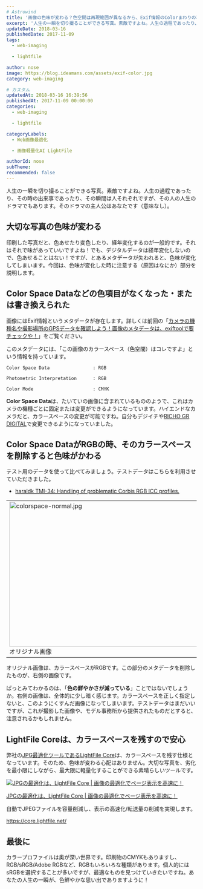 ```yaml
---
# Astrowind
title: '画像の色味が変わる？色空間は再現範囲が異なるから、Exif情報のColorまわりの項目には気をつけよう！'
excerpt: '人生の一瞬を切り撮ることができる写真。素敵ですよね。人生の過程であったり、その時...'
updateDate: 2018-03-16
publishedDate: 2017-11-09
tags: 
  - web-imaging

  - lightfile

author: nose
image: https://blog.ideamans.com/assets/exif-color.jpg
category: web-imaging

# カスタム
updatedAt: 2018-03-16 16:39:56
publishedAt: 2017-11-09 00:00:00
categories: 
  - web-imaging

  - lightfile

categoryLabels: 
  - Web画像最適化

  - 画像軽量化AI LightFile

authorId: nose
subTheme: 
recommended: false
---
```


<p>人生の一瞬を切り撮ることができる写真。素敵ですよね。人生の過程であったり、その時の出来事であったり、その瞬間は人それぞれですが、その人の人生のドラマでもあります。そのドラマの主人公はあなたです（意味なし）。</p>
<p> </p>
<h2>大切な写真の色味が変わる</h2>
<p>印刷した写真だと、色あせたり変色したり、経年変化するのが一般的です。それはそれで味があっていいですよね！でも、デジタルデータは経年変化しないので、色あせることはない！ですが、とあるメタデータが失われると、色味が変化してしまいます。今回は、色味が変化した時に注意する（原因はなにか）部分を説明します。</p>
<p> </p>
<h2>Color Space Dataなどの色項目がなくなった・または書き換えられた</h2>
<p>画像にはExif情報というメタデータが存在します。詳しくは前回の「<a href="https://blog.ideamans.com/2017/11/exiftool.html" target="_blank">カメラの機種名や撮影場所のGPSデータを確認しよう！画像のメタデータは、exiftoolで要チェックや！</a>」をご覧ください。</p>
<p>このメタデータには、「この画像のカラースペース（色空間）はコレですよ」という情報を持っています。</p>
<pre class="prettyprint"><code class="lang-bsh">Color Space Data                : RGB</code></pre>
<pre class="prettyprint"><code class="lang-bsh">Photometric Interpretation      : RGB</code></pre>
<pre class="prettyprint"><code class="lang-bsh">Color Mode                      : CMYK</code></pre>
<p><strong>Color Space Data</strong>は、たいていの画像に含まれているもののようで、これはカメラの機種ごとに固定または変更ができるようになっています。ハイエンドなカメラだと、カラースペースの変更が可能ですね。自分もデジイチや<a href="http://www.ricoh-imaging.co.jp/japan/products/gr-digital4/" target="_blank">RICHO GR DIGITAL</a>で変更できるようになっていました。</p>
<p> </p>
<h2>Color Space DataがRGBの時、そのカラースペースを削除すると色味がかわる</h2>
<p>テスト用のデータを使って比べてみましょう。テストデータはこちらを利用させていただきました。</p>
<ul><li><a href="https://github.com/haraldk/TwelveMonkeys/blob/master/imageio/imageio-jpeg/src/test/resources/jpeg/cmm-exception-corbis-rgb.jpg" target="_blank">haraldk TMI-34: Handling of problematic Corbis RGB ICC profiles.</a></li></ul>
<table border="0">
<tbody>
<tr>
<td><img alt="colorspace-normal.jpg" src="https://blog.ideamans.com/assets/colorspace-normal.jpg" width="512" height="384" class="mt-image-none"><br> オリジナル画像</td>
<td><img alt="colorspace-delete.jpg" src="https://blog.ideamans.com/assets/colorspace-delete.jpg" width="512" height="384" class="mt-image-none"><br> カラースペースを削除</td>
</tr>
</tbody>
</table>
<p> </p>
<p>オリジナル画像は、カラースペースがRGBです。この部分のメタデータを削除したものが、右側の画像です。</p>
<p>ぱっとみてわかるのは、「<strong>色の鮮やかさが減っている</strong>」ことではないでしょうか。右側の画像は、全体的に少し暗く感じます。カラースペースを正しく指定しないと、このようにくすんだ画像になってしまいます。テストデータはまだいいですが、これが撮影した画像や、モデル事務所から提供されたものだとすると、注意されるかもしれません。</p>
<p> </p>
<h2>LightFile Coreは、カラースペースを残すので安心</h2>
<p>弊社の<a href="https://core.lightfile.net/" target="_blank">JPG最適化ツールであるLightFile Core</a>は、カラースペースを残す仕様となっています。そのため、色味が変わる心配はありません。大切な写真を、劣化を最小限にしながら、最大限に軽量化することができる素晴らしいツールです。</p>
<p><a href="https://core.lightfile.net/" target="_blank"></a></p>
<div class="serviceBox">
<div class="serviceImage"><a href="https://core.lightfile.net/" target="_blank" onclick="ga('send','event','blog_servicelink','service-click','lightfilecore',,{'nonInteraction':1});"><img src="https://blog.ideamans.com/assets/service-lfc.jpg" alt="JPGの最適化は、LightFile Core | 画像の最適化でページ表示を高速に！"></a></div>
<div class="serviceText">
<p class="serviceTitle"><a href="https://core.lightfile.net/" target="_blank" onclick="ga('send','event','blog_servicelink','service-click','lightfilecore',,{'nonInteraction':1});">JPGの最適化は、LightFile Core | 画像の最適化でページ表示を高速に！</a></p>
<p class="serviceDesc">自動でJPEGファイルを容量削減し、表示の高速化/転送量の削減を実現します。</p>
<p class="serviceLink"><a href="https://core.lightfile.net/" target="_blank" onclick="ga('send','event','blog_servicelink','service-click','lightfilecore',,{'nonInteraction':1});">https://core.lightfile.net/</a></p>
</div>
</div>
<p> </p>
<p> </p>
<p> </p>
<h2>最後に</h2>
<p>カラープロファイルは奥が深い世界です。印刷物のCMYKもありますし、RGB/sRGB/Adobe RGBなど、RGBもいろいろな種類があります。個人的にはsRGBを選択することが多いですが、最適なものを見つけていきたいですね。あなたの人生の一瞬が、色鮮やかな思い出でありますように！</p>
<p> </p>
